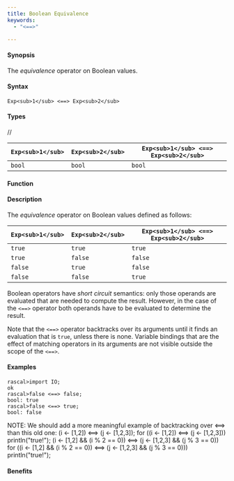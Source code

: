```yaml
---
title: Boolean Equivalence
keywords:
  - "<==>"

---
```


#### Synopsis

The _equivalence_ operator on Boolean values.

#### Syntax

`Exp<sub>1</sub> <==> Exp<sub>2</sub>`

#### Types

//

| `Exp<sub>1</sub>` | `Exp<sub>2</sub>`  | `Exp<sub>1</sub> <==> Exp<sub>2</sub>`  |
| --- | --- | --- |
| `bool`       | `bool`         | `bool`  |


#### Function

#### Description

The _equivalence_ operator on Boolean values defined as follows:

| `Exp<sub>1</sub>` | `Exp<sub>2</sub>`  | `Exp<sub>1</sub> <==> Exp<sub>2</sub>`  |
| --- | --- | --- |
| `true`       | `true`         | `true`  |
| `true`       | `false`         | `false`  |
| `false`       | `true`         | `false`  |
| `false`       | `false`         | `true`  |


Boolean operators have _short circuit_ semantics:  only those operands are evaluated that are needed to compute the result. However, in the case of the `<==>` operator both operands have to be evaluated to determine the result.

Note that the `<==>` operator backtracks over its arguments until it finds an evaluation that is `true`, unless there is none. Variable bindings that are the effect of matching  operators in its arguments are not visible outside the scope of the `<==>`.

#### Examples


```rascal-shell
rascal>import IO;
ok
rascal>false <==> false;
bool: true
rascal>false <==> true;
bool: false
```

NOTE: We should add a more meaningful example of backtracking over <==> than this old one:
(i <- [1,2]) <==> (j <- [1,2,3]);
for ((i <- [1,2]) <==> (j <- [1,2,3]))
  println("true!");
(i <- [1,2] && (i % 2 == 0)) <==> (j <- [1,2,3] && (j % 3 == 0))
for ((i <- [1,2] && (i % 2 == 0)) <==> (j <- [1,2,3] && (j % 3 == 0))) 
  println("true!");

#### Benefits


